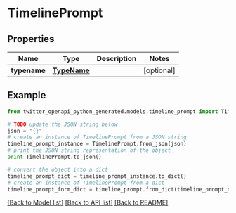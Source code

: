 # TimelinePrompt


## Properties

Name | Type | Description | Notes
------------ | ------------- | ------------- | -------------
**typename** | [**TypeName**](TypeName.md) |  | [optional] 

## Example

```python
from twitter_openapi_python_generated.models.timeline_prompt import TimelinePrompt

# TODO update the JSON string below
json = "{}"
# create an instance of TimelinePrompt from a JSON string
timeline_prompt_instance = TimelinePrompt.from_json(json)
# print the JSON string representation of the object
print TimelinePrompt.to_json()

# convert the object into a dict
timeline_prompt_dict = timeline_prompt_instance.to_dict()
# create an instance of TimelinePrompt from a dict
timeline_prompt_form_dict = timeline_prompt.from_dict(timeline_prompt_dict)
```
[[Back to Model list]](../README.md#documentation-for-models) [[Back to API list]](../README.md#documentation-for-api-endpoints) [[Back to README]](../README.md)


